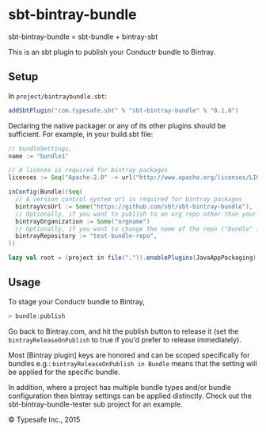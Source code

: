 sbt-bintray-bundle
==================

sbt-bintray-bundle = sbt-bundle + bintray-sbt

This is an sbt plugin to publish your Conductr bundle to Bintray.

Setup
-----

In `project/bintraybundle.sbt`:

```scala
addSbtPlugin("com.typesafe.sbt" % "sbt-bintray-bundle" % "0.1.0")
```

Declaring the native packager or any of its other plugins should be sufficient. For example, in your build.sbt file:

```scala
// bundleSettings,
name := "bundle1"

// A license is required for bintray packages
licenses := Seq("Apache-2.0" -> url("http://www.apache.org/licenses/LICENSE-2.0"))

inConfig(Bundle)(Seq(
  // A version control system url is required for bintray packages
  bintrayVcsUrl := Some("https://github.com/sbt/sbt-bintray-bundle"),
  // Optionally, if you want to publish to an org repo other than your own
  bintrayOrganization := Some("orgname")
  // Optionally, if you want to change the name of the repo ("bundle" is the default)
  bintrayRepository := "test-bundle-repo",
))

lazy val root = (project in file(".")).enablePlugins(JavaAppPackaging)
```

Usage
-----

To stage your Conductr bundle to Bintray,

```scala
> bundle:publish
```

Go back to Bintray.com, and hit the publish button to release it (set the `bintrayReleaseOnPublish` to true
if you'd prefer to release immediately).

Most [Bintray plugin] keys are honored and can be scoped specifically for bundles e.g.: `bintrayReleaseOnPublish in Bundle`
means that the setting will be applied for the specific bundle.

In addition, where a project has multiple bundle types and/or bundle configuration then bintray settings can be applied
distinctly. Check out the sbt-bintray-bundle-tester sub project for an example.

&copy; Typesafe Inc., 2015
